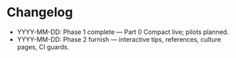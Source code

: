# Changelog
- YYYY-MM-DD: Phase 1 complete — Part 0 Compact live; pilots planned.
- YYYY-MM-DD: Phase 2 furnish — interactive tips, references, culture pages, CI guards.
